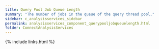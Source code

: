 ```yaml
---
title: Query Pool Job Queue Length
summary: "The number of jobs in the queue of the query thread pool."
sidebar: c_analysisservices_sidebar
permalink: analysisservices_component_querypooljobqueuelength.html
folder: ConnectAnalysisServices
---
```




{% include links.html %}
